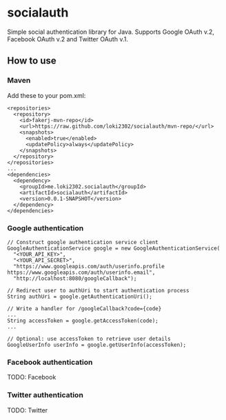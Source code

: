# socialauth

Simple social authentication library for Java. Supports Google OAuth v.2, Facebook OAuth v.2 and Twitter OAuth v.1.

## How to use

### Maven
Add these to your pom.xml:

    <repositories>
      <repository>
        <id>fakerj-mvn-repo</id>
        <url>https://raw.github.com/loki2302/socialauth/mvn-repo/</url>
        <snapshots>
          <enabled>true</enabled>
          <updatePolicy>always</updatePolicy>
        </snapshots>
      </repository>
    </repositories>
    ...
    <dependencies>
      <dependency>
        <groupId>me.loki2302.socialauth</groupId>
        <artifactId>socialauth</artifactId>
        <version>0.0.1-SNAPSHOT</version>
      </dependency>
    </dependencies>

### Google authentication

    // Construct google authentication service client
    GoogleAuthenticationService google = new GoogleAuthenticationService(
      "<YOUR_API_KEY>",
      "<YOUR_API_SECRET>",
      "https://www.googleapis.com/auth/userinfo.profile https://www.googleapis.com/auth/userinfo.email",
      "http://localhost:8080/googleCallback");

    // Redirect user to authUri to start authentication process
    String authUri = google.getAuthenticationUri();

    // Write a handler for /googleCallback?code={code}
    ...
    String accessToken = google.getAccessToken(code);
    ...

    // Optional: use accessToken to retrieve user details
    GoogleUserInfo userInfo = google.getUserInfo(accessToken);

### Facebook authentication

TODO: Facebook

### Twitter authentication

TODO: Twitter


